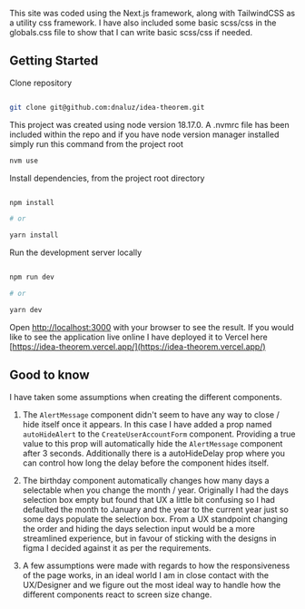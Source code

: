 This site was coded using the Next.js framework, along with TailwindCSS as a utility css framework. I have also included some basic scss/css in the globals.css file to show that I can write basic scss/css if needed.

## Getting Started

Clone repository

```bash

git clone git@github.com:dnaluz/idea-theorem.git

```

This project was created using node version 18.17.0. A .nvmrc file has been included within the repo and if you have node version manager installed simply run this command from the project root

```bash
nvm use
```

Install dependencies, from the project root directory

```bash

npm install

# or

yarn install

```

Run the development server locally

```bash

npm run dev

# or

yarn dev


```

Open [http://localhost:3000](http://localhost:3000) with your browser to see the result. If you would like to see the application live online I have deployed it to Vercel here [https://idea-theorem.vercel.app/](https://idea-theorem.vercel.app/)

## Good to know

I have taken some assumptions when creating the different components.

1. The `AlertMessage` component didn't seem to have any way to close / hide itself once it appears. In this case I have added a prop named `autoHideAlert` to the `CreateUserAccountForm` component. Providing a true value to this prop will automatically hide the `AlertMessage` component after 3 seconds. Additionally there is a autoHideDelay prop where you can control how long the delay before the component hides itself.

2. The birthday component automatically changes how many days a selectable when you change the month / year. Originally I had the days selection box empty but found that UX a little bit confusing so I had defaulted the month to January and the year to the current year just so some days populate the selection box. From a UX standpoint changing the order and hiding the days selection input would be a more streamlined experience, but in favour of sticking with the designs in figma I decided against it as per the requirements.

3. A few assumptions were made with regards to how the responsiveness of the page works, in an ideal world I am in close contact with the UX/Designer and we figure out the most ideal way to handle how the different components react to screen size change.
